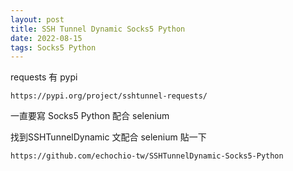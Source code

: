 ```yaml
---
layout: post
title: SSH Tunnel Dynamic Socks5 Python
date: 2022-08-15
tags: Socks5 Python
---
```


requests 有 pypi
```
https://pypi.org/project/sshtunnel-requests/
```

一直要寫 Socks5 Python 配合 selenium 

找到SSHTunnelDynamic 文配合 selenium 貼一下

```
https://github.com/echochio-tw/SSHTunnelDynamic-Socks5-Python
```
